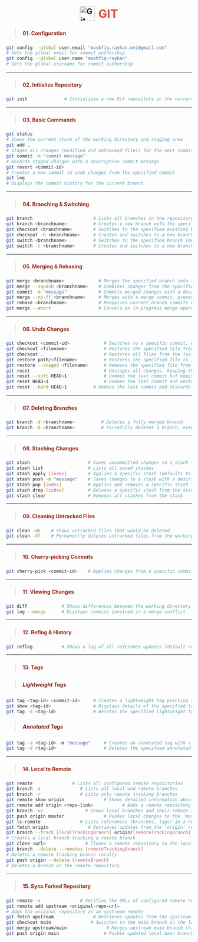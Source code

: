 <h2 style="display: flex; align-items: center; justify-content: center; gap: 10px;">
  <img src="https://cdn.jsdelivr.net/gh/devicons/devicon/icons/git/git-original.svg" alt="Git Logo" width="40">
  <span style="color:#de4c36; font-size:1.5em;">GIT</span>
</h2>

> <h4 style="color:#942917; padding:5px">01. Configuration</h4>
```sh
git config --global user.email "mashfiq.rayhan.ovi@gmail.com"  
# Sets the global email for commit authorship
git config --global user.name "mashfiq-rayhan"                
# Sets the global username for commit authorship
```

---

> <h4 style="color:#942917; padding:5px">02. Initialize Repository</h4>
```sh
git init              # Initializes a new Git repository in the current directory
```

---

> <h4 style="color:#942917; padding:5px">03. Basic Commands</h4>
```sh
git status               
# Shows the current state of the working directory and staging area
git add .               
# Stages all changes (modified and untracked files) for the next commit
git commit -m "commit message" 
# Records staged changes with a descriptive commit message
git revert <commit-id>         
# Creates a new commit to undo changes from the specified commit
git log                        
# Displays the commit history for the current branch
```

---

> <h4 style="color:#942917; padding:5px">04. Branching & Switching</h4>
```sh
git branch                       # Lists all branches in the repository
git branch <branchname>          # Creates a new branch with the specified name
git checkout <branchname>        # Switches to the specified existing branch
git checkout -b <branchname>     # Creates and switches to a new branch
git switch <branchname>          # Switches to the specified branch (modern alternative to checkout)
git switch -c <branchname>       # Creates and switches to a new branch (modern alternative)
```

---

> <h4 style="color:#942917; padding:5px">05. Merging & Rebasing</h4>
```sh
git merge <branchname>             # Merges the specified branch into the current branch
git merge --squash <branchname>    # Combines changes from the specified branch into a single commit
git commit -m "message"            # Commits merged changes with a descriptive message
git merge --no-ff <branchname>     # Merges with a merge commit, preserving branch history
git rebase <branchname>            # Reapplies current branch commits onto the specified branch
git merge --abort                  # Cancels an in-progress merge operation
```

---

> <h4 style="color:#942917; padding:5px">06. Undo Changes</h4>
```sh
git checkout <commit-id>             # Switches to a specific commit, entering a detached HEAD state
git checkout <filename>              # Restores the specified file from the last commit
git checkout .                       # Restores all files from the last commit
git restore path/<filename>          # Restores the specified file to its state in the last commit
git restore --staged <filename>      # Removes the specified file from the staging area
git reset                            # Unstages all changes, keeping them in the working directory
git reset --soft HEAD~1              # Undoes the last commit but keeps changes staged
git reset HEAD~1                     # Undoes the last commit and unstages changes
git reset --hard HEAD~1          # Undoes the last commit and discards changes in the working directory
```

---

> <h4 style="color:#942917; padding:5px">07. Deleting Branches</h4>
```sh
git branch -d <branchname>          # Deletes a fully merged branch
git branch -D <branchname>          # Forcefully deletes a branch, even if unmerged
```

---

> <h4 style="color:#942917; padding:5px">08. Stashing Changes</h4>
```sh
git stash                      # Saves uncommitted changes to a stack for later use
git stash list                 # Lists all saved stashes
git stash apply [index]        # Applies a specific stash (defaults to the latest if no index)
git stash push -m "message"    # Saves changes to a stash with a descriptive message
git stash pop [index]          # Applies and removes a specific stash from the stack
git stash drop [index]         # Deletes a specific stash from the stack
git stash clear                # Removes all stashes from the stack
```

---

> <h4 style="color:#942917; padding:5px">09. Cleaning Untracked Files</h4>
```sh
git clean -dn    # Shows untracked files that would be deleted
git clean -df    # Permanently deletes untracked files from the working directory
```

---

> <h4 style="color:#942917; padding:5px">10. Cherry-picking Commits</h4>
```sh
git cherry-pick <commit-id>    # Applies changes from a specific commit to the current branch
```

---

> <h4 style="color:#942917; padding:5px">11. Viewing Changes</h4>
```sh
git diff             # Shows differences between the working directory and staged changes
git log --merge      # Displays commits involved in a merge conflict
```

---

> <h4 style="color:#942917; padding:5px">12. Reflog & History</h4>
```sh
git reflog           # Shows a log of all reference updates (default retention: 30 days)
```

---

> <h4 style="color:#942917; padding:5px">13. Tags</h4>

> <h5 style="color:#731f12; padding:5px">Lightweight Tags</h5>
```sh
git tag <tag-id> <commit-id>     # Creates a lightweight tag pointing to a specific commit
git show <tag-id>                # Displays details of the specified tag
git tag -d <tag-id>              # Deletes the specified lightweight tag
```

> <h5 style="color:#731f12; padding:5px">Annotated Tags</h5>
```sh
git tag -a <tag-id> -m "message"     # Creates an annotated tag with a descriptive message
git tag -d <tag-id>                  # Deletes the specified annotated tag
```

---

> <h4 style="color:#942917; padding:5px">14. Local to Remote</h4>
```sh
git remote               # Lists all configured remote repositories
git branch -a               # Lists all local and remote branches
git branch -r               # Lists only remote tracking branches
git remote show origin               # Shows detailed information about the 'origin' remote
git remote add origin <repo-link>           # Adds a remote repository with the specified URL
git branch -vv                # Shows local branches and their remote tracking relationships
git push origin master               # Pushes local changes to the 'master' branch on the remote
git ls-remote               # Lists references (branches, tags) in a remote repository
git fetch origin               # Retrieves updates from the 'origin' remote without merging
git branch --track [localTrackingBranch] origin/[remoteTrackingBranch]  
# Creates a local branch tracking a remote branch
git clone <url>               # Clones a remote repository to the local machine
git branch --delete --remotes [remoteTrackingBranch] 
# Deletes a remote tracking branch locally
git push origin --delete [remoteBranch]     
# Deletes a branch on the remote repository
```

---

> <h4 style="color:#942917; padding:5px">15. Sync Forked Repository</h4>
```sh
git remote -v               # Verifies the URLs of configured remote repositories
git remote add upstream <original-repo-url>
# Adds the original repository as an upstream remote
git fetch upstream               # Retrieves updates from the upstream repository
git checkout main               # Switches to the main branch in the local repository
git merge upstream/main               # Merges upstream main branch changes into the local main branch
git push origin main                 # Pushes updated local main branch to the forked repository
```
